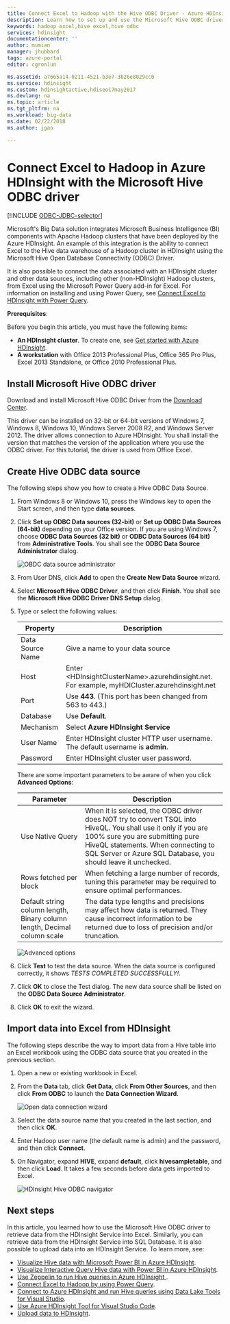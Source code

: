 ```yaml
---
title: Connect Excel to Hadoop with the Hive ODBC Driver - Azure HDInsight | Microsoft Docs
description: Learn how to set up and use the Microsoft Hive ODBC driver for Excel to query data in HDInsight clusters from Microsoft Excel.
keywords: hadoop excel,hive excel,hive odbc
services: hdinsight
documentationcenter: ''
author: mumian
manager: jhubbard
tags: azure-portal
editor: cgronlun

ms.assetid: a7665a14-0211-4521-b3e7-3b26e8029cc0
ms.service: hdinsight
ms.custom: hdinsightactive,hdiseo17may2017
ms.devlang: na
ms.topic: article
ms.tgt_pltfrm: na
ms.workload: big-data
ms.date: 02/22/2018
ms.author: jgao

---
```

# Connect Excel to Hadoop in Azure HDInsight with the Microsoft Hive ODBC driver

[!INCLUDE [ODBC-JDBC-selector](../../../includes/hdinsight-selector-odbc-jdbc.md)]

Microsoft's Big Data solution integrates Microsoft Business Intelligence (BI) components with Apache Hadoop clusters that have been deployed by the Azure HDInsight. An example of this integration is the ability to connect Excel to the Hive data warehouse of a Hadoop cluster in HDInsight using the Microsoft Hive Open Database Connectivity (ODBC) Driver.

It is also possible to connect the data associated with an HDInsight cluster and other data sources, including other (non-HDInsight) Hadoop clusters, from Excel using the Microsoft Power Query add-in for Excel. For information on installing and using Power Query, see [Connect Excel to HDInsight with Power Query][hdinsight-power-query].



**Prerequisites**:

Before you begin this article, you must have the following items:

* **An HDInsight cluster**. To create one, see [Get started with Azure HDInsight](apache-hadoop-linux-tutorial-get-started.md).
* **A workstation** with Office 2013 Professional Plus, Office 365 Pro Plus, Excel 2013 Standalone, or Office 2010 Professional Plus.

## Install Microsoft Hive ODBC driver
Download and install Microsoft Hive ODBC Driver from the [Download Center][hive-odbc-driver-download].

This driver can be installed on 32-bit or 64-bit versions of Windows 7, Windows 8, Windows 10, Windows Server 2008 R2, and Windows Server 2012. The driver allows connection to Azure HDInsight. You shall install the version that matches the version of the application where you use the ODBC driver. For this tutorial, the driver is used from Office Excel.

## Create Hive ODBC data source
The following steps show you how to create a Hive ODBC Data Source.

1. From Windows 8 or Windows 10, press the Windows key to open the Start screen, and then type **data sources**.
2. Click **Set up ODBC Data sources (32-bit)** or **Set up ODBC Data Sources (64-bit)** depending on your Office version. If you are using Windows 7, choose **ODBC Data Sources (32 bit)** or **ODBC Data Sources (64 bit)** from **Administrative Tools**. You shall see the **ODBC Data Source Administrator** dialog.
   
    ![OBDC data source administrator](./media/apache-hadoop-connect-excel-hive-odbc-driver/HDI.SimbaHiveOdbc.DataSourceAdmin1.png "Configure a DSN using ODBC Data Source Administrator")

3. From User DNS, click **Add** to open the **Create New Data Source** wizard.
4. Select **Microsoft Hive ODBC Driver**, and then click **Finish**. You shall see the **Microsoft Hive ODBC Driver DNS Setup** dialog.
5. Type or select the following values:
   
   | Property | Description |
   | --- | --- |
   |  Data Source Name |Give a name to your data source |
   |  Host |Enter &lt;HDInsightClusterName>.azurehdinsight.net. For example, myHDICluster.azurehdinsight.net |
   |  Port |Use <strong>443</strong>. (This port has been changed from 563 to 443.) |
   |  Database |Use <strong>Default</strong>. |
   |  Mechanism |Select <strong>Azure HDInsight Service</strong> |
   |  User Name |Enter HDInsight cluster HTTP user username. The default username is <strong>admin</strong>. |
   |  Password |Enter HDInsight cluster user password. |
   
    </table>
   
    There are some important parameters to be aware of when you click **Advanced Options**:
   
   | Parameter | Description |
   | --- | --- |
   |  Use Native Query |When it is selected, the ODBC driver does NOT try to convert TSQL into HiveQL. You shall use it only if you are 100% sure you are submitting pure HiveQL statements. When connecting to SQL Server or Azure SQL Database, you should leave it unchecked. |
   |  Rows fetched per block |When fetching a large number of records, tuning this parameter may be required to ensure optimal performances. |
   |  Default string column length, Binary column length, Decimal column scale |The data type lengths and precisions may affect how data is returned. They cause incorrect information to be returned due to loss of precision and/or truncation. |

    ![Advanced options](./media/apache-hadoop-connect-excel-hive-odbc-driver/HDI.HiveOdbc.DataSource.AdvancedOptions1.png "Advanced DSN configuration options")

1. Click **Test** to test the data source. When the data source is configured correctly, it shows *TESTS COMPLETED SUCCESSFULLY!*.
2. Click **OK** to close the Test dialog. The new data source shall be listed on the **ODBC Data Source Administrator**.
3. Click **OK** to exit the wizard.

## Import data into Excel from HDInsight
The following steps describe the way to import data from a Hive table into an Excel workbook using the ODBC data source that you created in the previous section.

1. Open a new or existing workbook in Excel.
2. From the **Data** tab, click **Get Data**, click **From Other Sources**, and then click **From ODBC** to launch the **Data Connection Wizard**.
   
    ![Open data connection wizard](./media/apache-hadoop-connect-excel-hive-odbc-driver/HDI.SimbaHiveOdbc.Excel.DataConnection1.png "Open data connection wizard")
4. Select the data source name that you created in the last section, and then click **OK**.
5. Enter Hadoop user name (the default name is admin) and the password, and then click **Connect**.
6. On Navigator, expand **HIVE**, expand **default**, click **hivesampletable**, and then click **Load**. It takes a few seconds before data gets imported to Excel.

    ![HDInsight Hive ODBC navigator](./media/apache-hadoop-connect-excel-hive-odbc-driver/hdinsight.hive.odbc.navigator.png "Open data connection wizard")


## Next steps
In this article, you learned how to use the Microsoft Hive ODBC driver to retrieve data from the HDInsight Service into Excel. Similarly, you can retrieve data from the HDInsight Service into SQL Database. It is also possible to upload data into an HDInsight Service. To learn more, see:

* [Visualize Hive data with Microsoft Power BI in Azure HDInsight](apache-hadoop-connect-hive-power-bi.md).
* [Visualize Interactive Query Hive data with Power BI in Azure HDInsight](../interactive-query/apache-hadoop-connect-hive-power-bi-directquery.md).
* [Use Zeppelin to run Hive queries in Azure HDInsight ](./../hdinsight-connect-hive-zeppelin.md).
* [Connect Excel to Hadoop by using Power Query](apache-hadoop-connect-excel-power-query.md).
* [Connect to Azure HDInsight and run Hive queries using Data Lake Tools for Visual Studio](apache-hadoop-visual-studio-tools-get-started.md).
* [Use Azure HDInsight Tool for Visual Studio Code](../hdinsight-for-vscode.md).
* [Upload data to HDInsight](./../hdinsight-upload-data.md).

[hdinsight-use-sqoop]:hdinsight-use-sqoop.md
[hdinsight-analyze-flight-data]: hdinsight-analyze-flight-delay-data.md
[hdinsight-use-hive]:hdinsight-use-hive.md
[hdinsight-upload-data]: ../hdinsight-upload-data.md
[hdinsight-power-query]: ../hdinsight-connect-excel-power-query.md
[hive-odbc-driver-download]: http://go.microsoft.com/fwlink/?LinkID=286698


